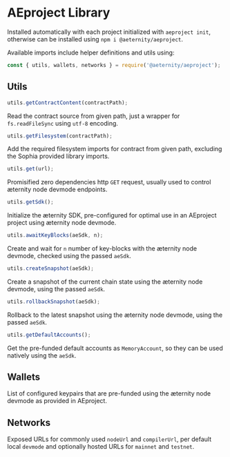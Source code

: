 # AEproject Library

Installed automatically with each project initialized with `aeproject init`, otherwise can be installed using `npm i @aeternity/aeproject`.

Available imports include helper definitions and utils using:
```javascript
const { utils, wallets, networks } = require('@aeternity/aeproject');
```

## Utils
```javascript
utils.getContractContent(contractPath);
```
Read the contract source from given path, just a wrapper for `fs.readFileSync` using `utf-8` encoding.

```javascript
utils.getFilesystem(contractPath);
```
Add the required filesystem imports for contract from given path, excluding the Sophia provided library imports.

```javascript
utils.get(url);
```
Promisified zero dependencies http `GET` request, usually used to control æternity node devmode endpoints.

```javascript
utils.getSdk();
```
Initialize the æternity SDK, pre-configured for optimal use in an AEproject project using æternity node devmode.

```javascript
utils.awaitKeyBlocks(aeSdk, n);
```
Create and wait for `n` number of key-blocks with the æternity node devmode, checked using the passed `aeSdk`.

```javascript
utils.createSnapshot(aeSdk);
```
Create a snapshot of the current chain state using the æternity node devmode, using the passed `aeSdk`.

```javascript
utils.rollbackSnapshot(aeSdk);
```
Rollback to the latest snapshot using the æternity node devmode, using the passed `aeSdk`.

```javascript
utils.getDefaultAccounts();
```
Get the pre-funded default accounts as `MemoryAccount`, so they can be used natively using the `aeSdk`.

## Wallets

List of configured keypairs that are pre-funded using the æternity node devmode as provided in AEproject. 

## Networks

Exposed URLs for commonly used `nodeUrl` and `compilerUrl`, per default local `devmode` and optionally hosted URLs for `mainnet` and `testnet`.
